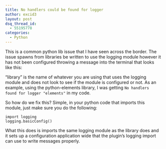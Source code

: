 ```yaml
---
title: No handlers could be found for logger
author: excid3
layout: post
dsq_thread_id:
  - 55195778
categories:
  - Python
---
```

This is a common python lib issue that I have seen across the border. The issue spawns from libraries be written to use the logging module however it has not been configured throwing a message into the terminal that looks like this:





“library” is the name of whatever you are using that uses the logging module and does not look to see if the module is configured or not. As an example, using the python-elements library, I was getting `No handlers found for logger "elements"` in my code.

So how do we fix this? Simple, in your python code that imports this module, just make sure you do the following:


    import logging
    logging.basicConfig()

What this does is imports the same logging module as the library does and it sets up a configuration application wide that the plugin’s logging import can use to write messages properly.